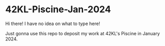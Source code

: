 # 42KL-Piscine-Jan-2024
Hi there! I have no idea on what to type here!

Just gonna use this repo to deposit my work at 42KL's Piscine in January 2024.
